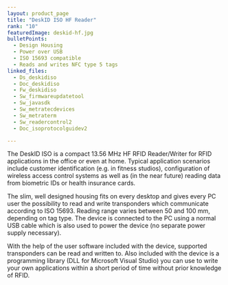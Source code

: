 ```yaml
---
layout: product_page
title: "DeskID ISO HF Reader"
rank: "10"
featuredImage: deskid-hf.jpg
bulletPoints:
  - Design Housing
  - Power over USB
  - ISO 15693 compatible
  - Reads and writes NFC type 5 tags
linked_files:
  - Ds_deskidiso
  - Doc_deskidiso
  - Fw_deskidiso
  - Sw_firmwareupdatetool
  - Sw_javasdk
  - Sw_metratecdevices
  - Sw_metraterm
  - Sw_readercontrol2
  - Doc_isoprotocolguidev2

---
```

The DeskID ISO is a compact 13.56 MHz HF RFID Reader/Writer for RFID applications in the office or even at home. Typical application scenarios include customer identification (e.g. in fitness studios), configuration of wireless access control systems as well as (in the near future) reading data from biometric IDs or health insurance cards.

The slim, well designed housing fits on every desktop and gives every PC user the possibility to read and write transponders which communicate according to ISO 15693. Reading range varies between 50 and 100 mm, depending on tag type. The device is connected to the PC using a normal USB cable which is also used to power the device (no separate power supply necessary).

With the help of the user software included with the device, supported transponders can be read and written to. Also included with the device is a programming library (DLL for Microsoft Visual Studio) you can use to write your own applications within a short period of time without prior knowledge of RFID.
